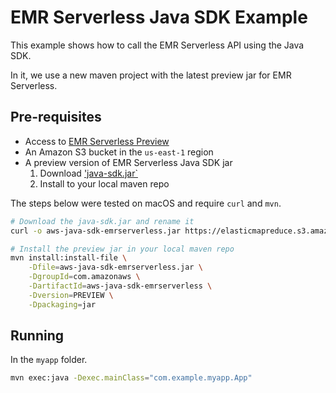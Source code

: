 # EMR Serverless Java SDK Example

This example shows how to call the EMR Serverless API using the Java SDK.

In it, we use a new maven project with the latest preview jar for EMR Serverless.

## Pre-requisites

- Access to [EMR Serverless Preview](https://pages.awscloud.com/EMR-Serverless-Preview.html)
- An Amazon S3 bucket in the `us-east-1` region
- A preview version of EMR Serverless Java SDK jar
    1. Download ['java-sdk.jar`](s3://elasticmapreduce/emr-serverless-preview/artifacts/latest/dev/sdk/java-sdk.jar)
    2. Install to your local maven repo

The steps below were tested on macOS and require `curl` and `mvn`.

```bash
# Download the java-sdk.jar and rename it
curl -o aws-java-sdk-emrserverless.jar https://elasticmapreduce.s3.amazonaws.com/emr-serverless-preview/artifacts/latest/dev/sdk/java-sdk.jar

# Install the preview jar in your local maven repo
mvn install:install-file \
    -Dfile=aws-java-sdk-emrserverless.jar \
    -DgroupId=com.amazonaws \
    -DartifactId=aws-java-sdk-emrserverless \
    -Dversion=PREVIEW \
    -Dpackaging=jar
```

## Running

In the `myapp` folder.

```bash
mvn exec:java -Dexec.mainClass="com.example.myapp.App"
```